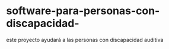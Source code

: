# software-para-personas-con-discapacidad-
este proyecto ayudará a las personas con discapacidad auditiva
